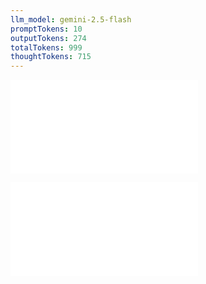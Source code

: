 ```yaml
---
llm_model: gemini-2.5-flash
promptTokens: 10
outputTokens: 274
totalTokens: 999
thoughtTokens: 715
---
```


![@](steps/prompt.fb27376c.md)

![@](steps/response.4048c4a9.md)